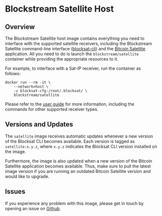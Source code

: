 # Blockstream Satellite Host

## Overview

The Blockstream Satellite host image contains everything you need to interface
with the supported satellite receivers, including the Blockstream Satellite
command-line interface
([blocksat-cli](https://blockstream.github.io/satellite/doc/software.html)) and
the
[Bitcoin Satellite](https://blockstream.github.io/satellite/doc/bitcoin.html)
application. All you need to do is launch the `blockstream/satellite`
container while providing the appropriate resources to it.

For example, to interface with a Sat-IP receiver, run the container as follows:

```
docker run --rm -it \
    --network=host \
    -v blocksat-cfg:/root/.blocksat/ \
    blockstream/satellite
```

Please refer to the [user
guide](https://blockstream.github.io/satellite/doc/docker.html) for more
information, including the commands for other supported receiver types.

## Versions and Updates

The `satellite` image receives automatic updates whenever a new version of
the Blocksat CLI becomes available. Each version is tagged as
`satellite:x.y.z`, where `x.y.z` indicates the Blocksat CLI version
installed on the image.

Furthermore, the image is also updated when a new version of the Bitcoin
Satellite application becomes available. Thus, make sure to pull the latest
image version if you are running an outdated Bitcoin Satellite version and
would like to upgrade.

## Issues

If you experience any problem with this image, please get in touch by opening
an issue on [Github](https://github.com/Blockstream/satellite).

